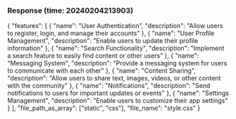 ### Response (time: 20240204213903)

{
  "features": [
    {
      "name": "User Authentication",
      "description": "Allow users to register, login, and manage their accounts"
    },
    {
      "name": "User Profile Management",
      "description": "Enable users to update their profile information"
    },
    {
      "name": "Search Functionality",
      "description": "Implement a search feature to easily find content or other users"
    },
    {
      "name": "Messaging System",
      "description": "Provide a messaging system for users to communicate with each other"
    },
    {
      "name": "Content Sharing",
      "description": "Allow users to share text, images, videos, or other content with the community"
    },
    {
      "name": "Notifications",
      "description": "Send notifications to users for important updates or events"
    },
    {
      "name": "Settings Management",
      "description": "Enable users to customize their app settings"
    }
  ],
  "file_path_as_array": ["static", "css"],
  "file_name": "style.css"
}